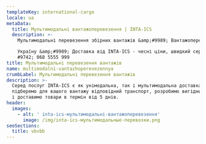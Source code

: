 ```yaml
---
templateKey: international-cargo
locale: ua
metaData:
  title: Мультимодальні вантажоперевезення | INTA-ICS
  description: >-
    Мультимодальні перевезення збірних вантажів &amp;#9989; Вантажоперевезення в

    Україну &amp;#9989; Доставка від INTA-ICS - чесні ціни, швидкий сервіс &amp;
    #9742; 068 5555 999
title: Мультимодальні перевезення вантажів
name: multimodalni-vantazhoperevezennya
crumbLabel: Мультимодальні перевезення вантажів
description: >-
  Серед послуг INTA-ICS є як унімодальна, так і мультимодальна доставка. Ми
  підберемо для вашого вантажу відповідний транспорт, розробимо вигідний маршрут
  і доставимо товари в термін від 5 днів.
header:
  images:
    - alt: ' inta-ics-мультимодальні-вантажоперевезення'
      image: /img/inta-ics-мультимодальные-перевозки.png
seoSections:
  title: vbvbb
---
```

